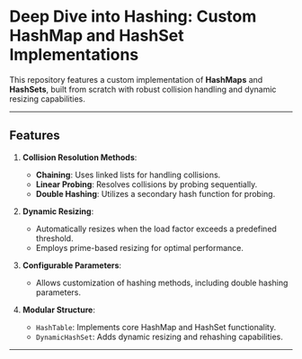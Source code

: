 # Deep Dive into Hashing: Custom HashMap and HashSet Implementations

This repository features a custom implementation of **HashMaps** and **HashSets**, built from scratch with robust collision handling and dynamic resizing capabilities.

---

## Features

1. **Collision Resolution Methods**:
   - **Chaining**: Uses linked lists for handling collisions.
   - **Linear Probing**: Resolves collisions by probing sequentially.
   - **Double Hashing**: Utilizes a secondary hash function for probing.

2. **Dynamic Resizing**:
   - Automatically resizes when the load factor exceeds a predefined threshold.
   - Employs prime-based resizing for optimal performance.

3. **Configurable Parameters**:
   - Allows customization of hashing methods, including double hashing parameters.

4. **Modular Structure**:
   - `HashTable`: Implements core HashMap and HashSet functionality.
   - `DynamicHashSet`: Adds dynamic resizing and rehashing capabilities.

---
